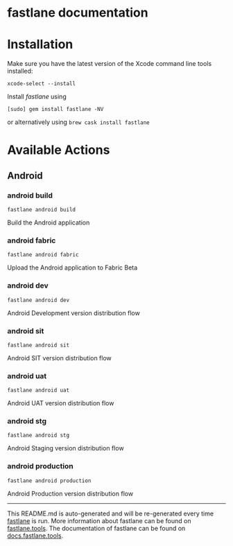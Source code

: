 fastlane documentation
================
# Installation

Make sure you have the latest version of the Xcode command line tools installed:

```
xcode-select --install
```

Install _fastlane_ using
```
[sudo] gem install fastlane -NV
```
or alternatively using `brew cask install fastlane`

# Available Actions
## Android
### android build
```
fastlane android build
```
Build the Android application
### android fabric
```
fastlane android fabric
```
Upload the Android application to Fabric Beta
### android dev
```
fastlane android dev
```
Android Development version distribution flow
### android sit
```
fastlane android sit
```
Android SIT version distribution flow
### android uat
```
fastlane android uat
```
Android UAT version distribution flow
### android stg
```
fastlane android stg
```
Android Staging version distribution flow
### android production
```
fastlane android production
```
Android Production version distribution flow

----

This README.md is auto-generated and will be re-generated every time [fastlane](https://fastlane.tools) is run.
More information about fastlane can be found on [fastlane.tools](https://fastlane.tools).
The documentation of fastlane can be found on [docs.fastlane.tools](https://docs.fastlane.tools).
